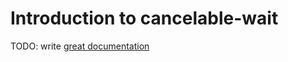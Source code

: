 # Introduction to cancelable-wait

TODO: write [great documentation](http://jacobian.org/writing/what-to-write/)
